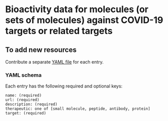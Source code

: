 # Bioactivity data for molecules (or sets of molecules) against COVID-19 targets or related targets

## To add new resources

Contribute a separate [YAML file](https://yaml.org/) for each entry.

### YAML schema

Each entry has the following required and optional keys:
```
name: (required)
url: (required)
description: (required)
therapeutic: one of [small molecule, peptide, antibody, protein]
target: (required)
```
